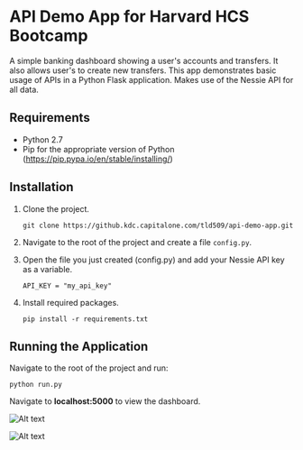 # API Demo App for Harvard HCS Bootcamp

A simple banking dashboard showing a user's accounts and transfers.  It also allows user's to create new transfers.  This app demonstrates basic usage of APIs in a Python Flask application.  Makes use of the Nessie API for all data.

## Requirements  
* Python 2.7
* Pip for the appropriate version of Python (https://pip.pypa.io/en/stable/installing/)

## Installation

1. Clone the project.

	```
	git clone https://github.kdc.capitalone.com/tld509/api-demo-app.git
	```  

2. Navigate to the root of the project and create a file `config.py`.

3. Open the file you just created (config.py) and add your Nessie API key as a variable.  
	
	```
	API_KEY = "my_api_key"
	```  

4. Install required packages.
	
	```
	pip install -r requirements.txt
	```  

## Running the Application

Navigate to the root of the project and run:

```
python run.py
```  
	
Navigate to **localhost:5000** to view the dashboard.


![Alt text](/app/img/home-screen.jpg)

![Alt text](/app/img/transfer-list.jpg)
